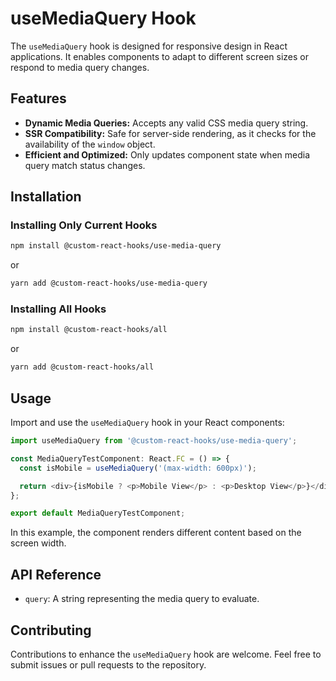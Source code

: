 # useMediaQuery Hook

The `useMediaQuery` hook is designed for responsive design in React applications. It enables components to adapt to different screen sizes or respond to media query changes.

## Features

- **Dynamic Media Queries:** Accepts any valid CSS media query string.
- **SSR Compatibility:** Safe for server-side rendering, as it checks for the availability of the `window` object.
- **Efficient and Optimized:** Only updates component state when media query match status changes.

## Installation

### Installing Only Current Hooks

```bash
npm install @custom-react-hooks/use-media-query
```

or

```bash
yarn add @custom-react-hooks/use-media-query
```

### Installing All Hooks

```sh
npm install @custom-react-hooks/all
```

or

```sh
yarn add @custom-react-hooks/all
```

## Usage

Import and use the `useMediaQuery` hook in your React components:

```typescript
import useMediaQuery from '@custom-react-hooks/use-media-query';

const MediaQueryTestComponent: React.FC = () => {
  const isMobile = useMediaQuery('(max-width: 600px)');

  return <div>{isMobile ? <p>Mobile View</p> : <p>Desktop View</p>}</div>;
};

export default MediaQueryTestComponent;

```

In this example, the component renders different content based on the screen width.

## API Reference

- `query`: A string representing the media query to evaluate.

## Contributing

Contributions to enhance the `useMediaQuery` hook are welcome. Feel free to submit issues or pull requests to the repository.


